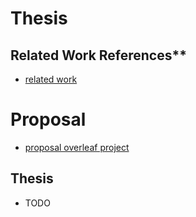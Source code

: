 # Thesis

## Related Work References**

- [related work](./related-work)

# Proposal

- [proposal overleaf project](https://www.overleaf.com/read/cjswngtksnky)

## Thesis 

- TODO
